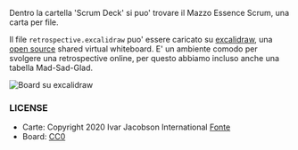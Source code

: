 Dentro la cartella 'Scrum Deck' si puo' trovare il Mazzo Essence Scrum, una
carta per file.

Il file `retrospective.excalidraw` puo' essere caricato su [excalidraw](https://excalidraw.com/), una
[open source](https://github.com/excalidraw/excalidraw) shared virtual
whiteboard. E' un ambiente comodo per svolgere una retrospective online,
per questo abbiamo incluso anche una tabella Mad-Sad-Glad.

![Board su excalidraw](img.png)

### LICENSE

- Carte: Copyright 2020 Ivar Jacobson International [Fonte](https://essence.ivarjacobson.com/publications/blog/better-scrum-through-essence-part-1)
- Board: [CC0](https://creativecommons.org/share-your-work/public-domain/cc0/)

